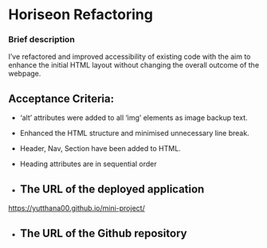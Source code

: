# Horiseon Refactoring

###  Brief description 

I’ve refactored and improved accessibility of existing code with the aim to enhance the initial HTML layout without changing the overall outcome of the webpage.

## Acceptance Criteria:

-	‘alt’ attributes were added to all ‘img’ elements as image backup text.
-	Enhanced the HTML structure and minimised unnecessary line break.
-	Header, Nav, Section have been added to HTML.
-	Heading attributes are in sequential order


-	## The URL of the deployed application
https://yutthana00.github.io/mini-project/
-	## The URL of the Github repository
